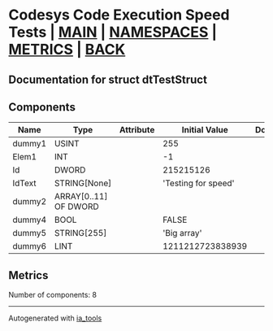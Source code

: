 # Codesys Code Execution Speed Tests | [MAIN] | [NAMESPACES] | [METRICS] | [BACK]  

## Documentation for struct dtTestStruct  

## Components  

| Name | Type | Attribute | Initial Value | Documentation |
| ---- | ---- | --------- | ------------- | ------------- |
|dummy1|USINT||255||  
|Elem1|INT||-1||  
|Id|DWORD||215215126||  
|IdText|STRING[None]||'Testing for speed'||  
|dummy2|ARRAY[0..11] OF DWORD||||  
|dummy4|BOOL||FALSE||  
|dummy5|STRING[255]||'Big array'||  
|dummy6|LINT||1211212723838939||  

## Metrics  

Number of components: 8  

---
Autogenerated with [ia_tools](https://github.com/tkucic/ia_tools)

[MAIN]: ../../../../index.md
[NAMESPACES]: ../../nsList.md
[METRICS]: ../../../metrics.md
[BACK]: ../nsMain.md
